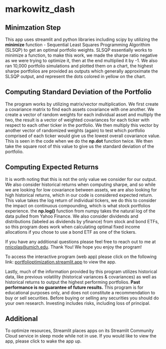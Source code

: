 # markowitz_dash
## Minimzation Step
This app uses streamlit and python libraries including scipy by utilizing the **minimize** function - Sequential Least Squares Programming Algorithim (SLSQP) to get an optimal portfolio weights. SLSQP essentially works to minimize a function, to make this work, we made the sharpe ratio negative as we were trying to optimize it, then at the end multiplied it by -1. We also ran 10,000 portfolio simulations and plotted them on a chart, the highest sharpe portfolios are provided as outputs which generally approximate the SLSQP output, and represent the dots colored in yellow on the chart.
## Computing Standard Deviation of the Portfolio
The program works by utilizing matrix/vector multiplication. We first create a covariance matrix to find each assets covariance with one another. We create a vector of random weights for each individual asset and multiply the two, the result is a vector of weighted covariances for each ticker with respect to each other ticker in the portfolio. We then multiply this vector by another vector of randomized weights (again) to test which portfolio comprised of each ticker would give us the lowest overall covariance value. This is seen in the code when we do the **np.dot** function twice. We then take the square root of this value to give us the standard deviation of the portfolio.
## Computing Expected Returns
It is worth noting that this is not the only value we consider for our output. We also consider historical returns when computing sharpe, and so while we are looking for low covariance between assets, we are also looking for high historical returns, which in our code is considered expected return. This value takes the log return of individual tickers, we do this to consider the impact on continuous compounding, which is what stock portfolios experience. the **np.log()** function from numpy takes the natural log of the data pulled from Yahoo Finance. We also consider dividends and distributions (labeled as dividends by yfinance) from stock and bond ETFs, so this program does work when calculating optimal fixed income allocations if you chose to use a bond ETF as one of the tickers.

If you have any additional questions please feel free to reach out to me at nnicolas@umich.edu. Thank You! We hope you enjoy the program!

To access the interactive program (web app) please click on the following link: [portfolioptimization.streamlit.app](https://portfolioptimization.streamlit.app/) to view the app.

Lastly, much of the information provided by this program utilizes historical data, like previous volatility (historical variances & covariances) as well as historical returns to output the highest performing portfolios. **Past performance is no guarantee of future results.** This program is for educational purposes only, and does not constitute a recommendation to buy or sell securities. Before buying or selling any securities you should do your own research. Investing includes risks, including loss of principal.

## Additional
To optimize resources, Streamlit places apps on its Streamlit Community Cloud service in sleep mode while not in use. If you would like to view the app, please click to wake the app up.
